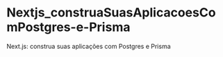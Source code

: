 # Nextjs_construaSuasAplicacoesComPostgres-e-Prisma
Next.js: construa suas aplicações com Postgres e Prisma
